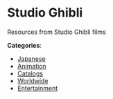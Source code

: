 # Studio Ghibli


Resources from Studio Ghibli films



**Categories**:
- [Japanese](https://github.com/apis-list/apis-list#japanese)
- [Animation](https://github.com/apis-list/apis-list#animation)
- [Catalogs](https://github.com/apis-list/apis-list#catalogs)
- [Worldwide](https://github.com/apis-list/apis-list#worldwide)
- [Entertainment](https://github.com/apis-list/apis-list#entertainment)



